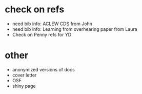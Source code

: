# check on refs
- need bib info: ACLEW CDS from John
- need bib info: Learning from overhearing paper from Laura
- Check on Penny refs for YD

# other
- anonymized versions of docs
- cover letter
- OSF
- shiny page

